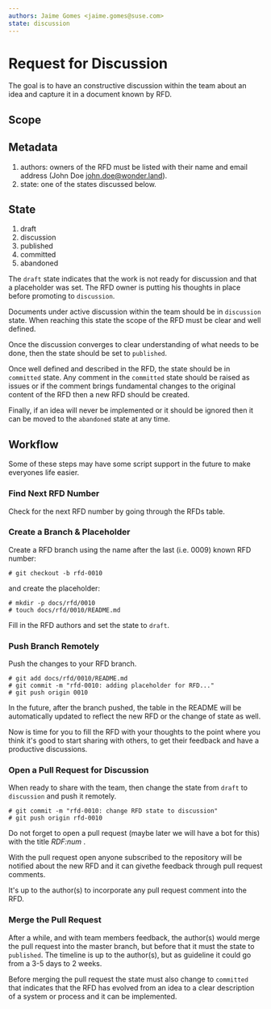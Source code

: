 ```yaml
---
authors: Jaime Gomes <jaime.gomes@suse.com>
state: discussion
---
```


# Request for Discussion

The goal is to have an constructive discussion within the team about an idea and capture it in a
document known by RFD.

## Scope

## Metadata

1. authors: owners of the RFD must be listed with their name and email address 
(John Doe <john.doe@wonder.land>).
2. state: one of the states discussed below.

## State

1. draft
2. discussion
3. published
4. committed
5. abandoned

The ```draft``` state indicates that the work is not ready for discussion and that a placeholder
was set. The RFD owner is putting his thoughts in place before promoting to ```discussion```.

Documents under active discussion within the team should be in ```discussion``` state. When reaching
this state the scope of the RFD must be clear and well defined.

Once the discussion converges to clear understanding of what needs to be done, then the state should
be set to ```published```.

Once well defined and described in the RFD, the state should be in ```committed``` state.
Any comment in the ```committed``` state should be raised as issues or if the comment brings
fundamental changes to the original content of the RFD then a new RFD should be created.

Finally, if an idea will never be implemented or it should be ignored then it can be moved to the
```abandoned``` state at any time.

## Workflow

Some of these steps may have some script support in the future to make everyones life easier.

### Find Next RFD Number

Check for the next RFD number by going through the RFDs table.

### Create a Branch & Placeholder

Create a RFD branch using the name after the last (i.e. 0009) known RFD number:

``` shell
# git checkout -b rfd-0010
```

and create the placeholder:

``` shell
# mkdir -p docs/rfd/0010
# touch docs/rfd/0010/README.md
```

Fill in the RFD authors and set the state to ```draft```.

### Push Branch Remotely

Push the changes to your RFD branch.

``` shell
# git add docs/rfd/0010/README.md
# git commit -m "rfd-0010: adding placeholder for RFD..."
# git push origin 0010
```

In the future, after the branch pushed, the table in the README will be automatically updated to
reflect the new RFD or the change of state as well.

Now is time for you to fill the RFD with your thoughts to the point where you think it's good to
start sharing with others, to get their feedback and have a productive discussions.

### Open a Pull Request for Discussion

When ready to share with the team, then change the state from ```draft``` to ```discussion```
and push it remotely.

```shell
# git commit -m "rfd-0010: change RFD state to discussion"
# git push origin rfd-0010
```

Do not forget to open a pull request (maybe later we will have a bot for this) with the title
_RDF:num_ .

With the pull request open anyone subscribed to the repository will be notified about the new RFD
and it can givethe feedback through pull request comments.

It's up to the author(s) to incorporate any pull request comment into the RFD.

### Merge the Pull Request

After a while, and with team members feedback, the author(s) would merge the pull request into the
master branch, but before that it must the state to ```published```.
The timeline is up to the author(s), but as guideline it could go from a 3-5 days to 2 weeks.

Before merging the pull request the state must also change to ```committed``` that indicates that the
RFD has evolved from an idea to a clear description of a system or process and it can be
implemented.
